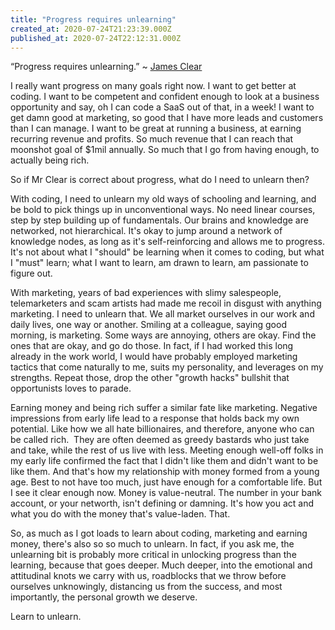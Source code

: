 ```yaml
---
title: "Progress requires unlearning"
created_at: 2020-07-24T21:23:39.000Z
published_at: 2020-07-24T22:12:31.000Z
---
```

“Progress requires unlearning.” ~ [James Clear](https://jamesclear.com/3-2-1/july-23-2020)

  

I really want progress on many goals right now. I want to get better at coding. I want to be competent and confident enough to look at a business opportunity and say, oh I can code a SaaS out of that, in a week! I want to get damn good at marketing, so good that I have more leads and customers than I can manage. I want to be great at running a business, at earning recurring revenue and profits. So much revenue that I can reach that moonshot goal of $1mil annually. So much that I go from having enough, to actually being rich.

  

So if Mr Clear is correct about progress, what do I need to unlearn then?

  

With coding, I need to unlearn my old ways of schooling and learning, and be bold to pick things up in unconventional ways. No need linear courses, step by step building up of fundamentals. Our brains and knowledge are networked, not hierarchical. It's okay to jump around a network of knowledge nodes, as long as it's self-reinforcing and allows me to progress. It's not about what I "should" be learning when it comes to coding, but what I "must" learn; what I want to learn, am drawn to learn, am passionate to figure out. 

  

With marketing, years of bad experiences with slimy salespeople, telemarketers and scam artists had made me recoil in disgust with anything marketing. I need to unlearn that. We all market ourselves in our work and daily lives, one way or another. Smiling at a colleague, saying good morning, is marketing. Some ways are annoying, others are okay. Find the ones that are okay, and go do those. In fact, if I had worked this long already in the work world, I would have probably employed marketing tactics that come naturally to me, suits my personality, and leverages on my strengths. Repeat those, drop the other "growth hacks" bullshit that opportunists loves to parade.

  

Earning money and being rich suffer a similar fate like marketing. Negative impressions from early life lead to a response that holds back my own potential. Like how we all hate billionaires, and therefore, anyone who can be called rich.  They are often deemed as greedy bastards who just take and take, while the rest of us live with less. Meeting enough well-off folks in my early life confirmed the fact that I didn't like them and didn't want to be like them. And that's how my relationship with money formed from a young age. Best to not have too much, just have enough for a comfortable life. But I see it clear enough now. Money is value-neutral. The number in your bank account, or your networth, isn't defining or damning. It's how you act and what you do with the money that's value-laden. That.

  

So, as much as I got loads to learn about coding, marketing and earning money, there's also so so much to unlearn. In fact, if you ask me, the unlearning bit is probably more critical in unlocking progress than the learning, because that goes deeper. Much deeper, into the emotional and attitudinal knots we carry with us, roadblocks that we throw before ourselves unknowingly, distancing us from the success, and most importantly, the personal growth we deserve.

  

Learn to unlearn.
